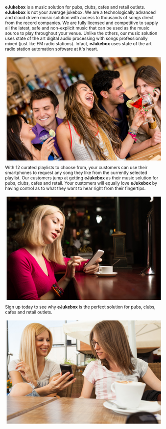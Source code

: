 [//]: # (margin:top right bottom left)

**eJukebox** is a music solution for pubs, clubs, cafes and retail outlets. **eJukebox** is not your average jukebox. We are a technologically advanced and cloud driven music solution with access to thousands of songs direct from the record companies. We are fully licensed and competitive to supply all the latest, safe and non-explicit music that can be used as the music source to play throughout your venue. Unlike the others, our music solution uses state of the art digital audio processing with songs professionally mixed (just like FM radio stations). Infact, **eJukebox** uses state of the art radio station automation software at it's heart.

<p align="center">
<img style="vertical-align:middle;margin:5px 0px 0px 5px" width="600" src="blobs/eJukebox_fun01.jpg"></p>

With 12 curated playlists to choose from, your customers can use their smartphones to request any song they like from the currently selected playlist. Our customers jump at getting **eJukebox** as their music solution for pubs, clubs, cafes and retail. Your customers will equally love **eJukebox** by having control as to what they want to hear right from their fingertips.  

<p align="center">
<img style="vertical-align:middle;margin:5px 0px 0px 5px" width="600" src="blobs/eJukebox_fun02.jpg"></p>

Sign up today to see why **eJukebox** is the perfect solution for pubs, clubs, cafes and retail outlets.

<p align="center">
<img style="vertical-align:middle;margin:5px 0px 0px 5px" width="600" src="blobs/eJukebox_fun03.jpg"></p>
